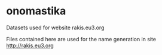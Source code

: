 # onomastika
Datasets used for website rakis.eu3.org

Files contained here are used for the name generation in site http://rakis.eu3.org
